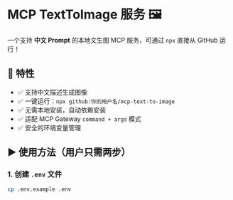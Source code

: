 # MCP TextToImage 服务 🖼️

一个支持 **中文 Prompt** 的本地文生图 MCP 服务，可通过 `npx` 直接从 GitHub 运行！

## 🚀 特性

- ✅ 支持中文描述生成图像
- ✅ 一键运行：`npx github:你的用户名/mcp-text-to-image`
- ✅ 无需本地安装，自动依赖安装
- ✅ 适配 MCP Gateway `command + args` 模式
- ✅ 安全的环境变量管理

## ▶️ 使用方法（用户只需两步）

### 1. 创建 `.env` 文件

```bash
cp .env.example .env
